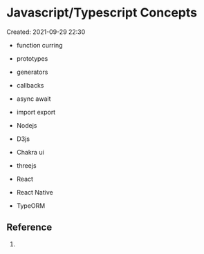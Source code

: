 # Javascript/Typescript Concepts
Created: 2021-09-29 22:30

- function curring
- prototypes
- generators
- callbacks
- async await
- import export

- Nodejs
- D3js
- Chakra ui
- threejs
- React
- React Native
- TypeORM

## Reference
1. 

